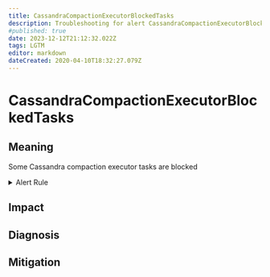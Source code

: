 ```yaml
---
title: CassandraCompactionExecutorBlockedTasks
description: Troubleshooting for alert CassandraCompactionExecutorBlockedTasks
#published: true
date: 2023-12-12T21:12:32.022Z
tags: LGTM
editor: markdown
dateCreated: 2020-04-10T18:32:27.079Z
---
```


# CassandraCompactionExecutorBlockedTasks

## Meaning
[//]: # "Short paragraph that explains what the alert means"
Some Cassandra compaction executor tasks are blocked

<details>
  <summary>Alert Rule</summary>

  ```yaml
alert: CassandraCompactionExecutorBlockedTasks
expr: cassandra_stats{name="org:apache:cassandra:metrics:threadpools:internal:compactionexecutor:currentlyblockedtasks:count"} > 0
for: 2m
labels:
    severity: warning
annotations:
    summary: Cassandra compaction executor blocked tasks (instance {{ $labels.instance }})
    description: |-
        Some Cassandra compaction executor tasks are blocked
          VALUE = {{ $value }}
          LABELS = {{ $labels }}
    runbook: https://github.com/srerun/prometheus-alerts/content/runbooks/CassandraCompactionExecutorBlockedTasks

  ```
</details>


## Impact
[//]: # "What could / will happen if the alert is not addressed"



## Diagnosis
[//]: # "Steps to take to identify the cause of the problem"



## Mitigation
[//]: # "The steps necessary to resolve the alert"
